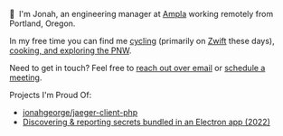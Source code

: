 👋 &nbsp;I'm Jonah, an engineering manager at [Ampla](http://github.com/getampla) working remotely from Portland, Oregon.

In my free time you can find me [cycling](https://www.strava.com/athletes/6607978) (primarily on [Zwift](https://en.wikipedia.org/wiki/Zwift) these days), [cooking, and exploring the PNW](http://instagram.com/jonahgeorge_). 

Need to get in touch? Feel free to [reach out over email](mailto:hey@jonahgeorge.com) or [schedule a meeting](https://savvycal.com/jonahgeorge/chat).

Projects I'm Proud Of:
- [jonahgeorge/jaeger-client-php](https://github.com/jonahgeorge/jaeger-client-php)
- [Discovering & reporting secrets bundled in an Electron app (2022)](./posts/Discovering%20&%20reporting%20secrets%20bundled%20in%20an%20Electron%20app.md)
